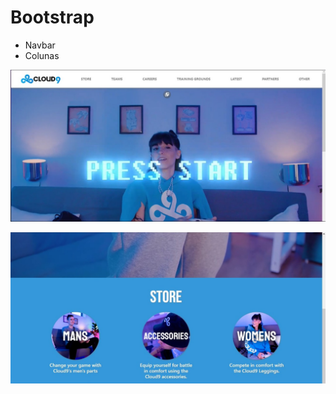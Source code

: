 # Bootstrap

- Navbar
- Colunas

![SharedScreenshot](https://github.com/lucas-cost/Site-Usando-Bootstrap/blob/master/img/Print1.jpg)

![SharedScreenshot](https://github.com/lucas-cost/Site-Usando-Bootstrap/blob/master/img/Print2.jpg)
